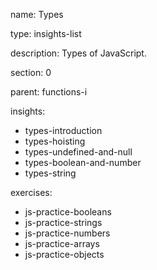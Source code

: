 name: Types

type: insights-list

description: Types of JavaScript.

section: 0

parent: functions-i

insights:
  - types-introduction
  - types-hoisting
  - types-undefined-and-null
  - types-boolean-and-number
  - types-string

exercises:
  - js-practice-booleans
  - js-practice-strings
  - js-practice-numbers
  - js-practice-arrays
  - js-practice-objects
